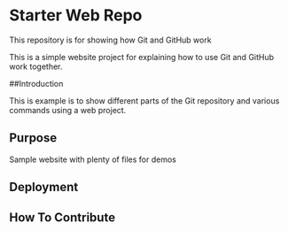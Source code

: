 # Starter Web Repo

This repository is for showing how Git and GitHub work

This is a simple website project for explaining how to use Git and GitHub work together.

##Introduction

This is example is to show different parts of the Git repository and various commands using a web project.

## Purpose

Sample website with plenty of files for demos

## Deployment

## How To Contribute